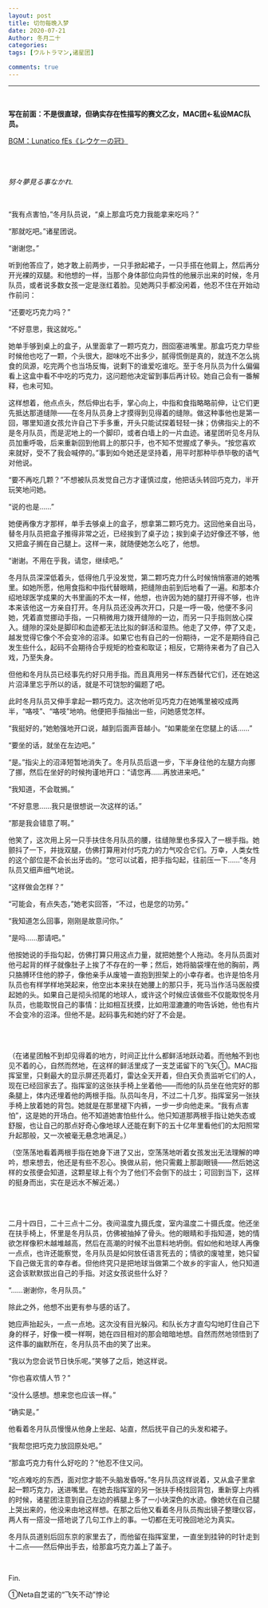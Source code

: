 ```yaml
---
layout: post
title: 切勿每晚入梦
date: 2020-07-21
Author: 冬月二十
categories: 
tags: [ウルトラマン,诸星团]

comments: true
--- 
```


***

<br>

**写在前面：不是很直球，但确实存在性描写的赛文乙女，MAC团←私设MAC队员。**

[BGM：Lunatico fEs《レウケーの冠》](https://music.163.com/#/song?id=775218)

<br>

<br>

*努々夢見る事なかれ.*

<br>

  “我有点害怕，”冬月队员说，“桌上那盒巧克力我能拿来吃吗？”
  
  “那就吃吧。”诸星团说。
  
  “谢谢您。”
  
  听到他答应了，她才敢上前两步，一只手掀起裙子，一只手搭在他肩上，然后再分开光裸的双腿。和他想的一样，当那个身体部位向异性的他展示出来的时候，冬月队员，或者说多数女孩一定是涨红着脸。见她两只手都没闲着，他忍不住在开始动作前问：
  
  “还要吃巧克力吗？”
  
  “不好意思，我这就吃。”
  
  她单手够到桌上的盒子，从里面拿了一颗巧克力，囫囵塞进嘴里。那盒巧克力早些时候他也吃了一颗，个头很大，甜味吃不出多少，腻得慌倒是真的，就连不怎么挑食的凤源，吃完两个也当场反悔，说剩下的谁爱吃谁吃。至于冬月队员为什么偏偏看上这盒中看不中吃的巧克力，这问题他决定留到事后再计较。她自己会有一番解释，也未可知。
  
  这样想着，他点点头，然后伸出右手，掌心向上，中指和食指略略前伸，让它们更先抵达那道缝隙——在冬月队员身上才摸得到见得着的缝隙。做这种事他也是第一回，哪里知道女孩允许自己下手多重，开头只能试探着轻轻一抹；仿佛指尖上的不是冬月队员，而是泥地上的一个脚印，或者白墙上的一片血迹。诸星团听见冬月队员加重呼吸，后来重新回到他肩上的那只手，也不知不觉握成了拳头。“按您喜欢来就好，受不了我会喊停的。”事到如今她还是坚持着，用平时那种毕恭毕敬的语气对他说。
  
  “要不再吃几颗？”不想被队员发觉自己方才谨慎过度，他把话头转回巧克力，半开玩笑地问她。
  
  “说的也是……”
  
  她便再像方才那样，单手去够桌上的盒子，想拿第二颗巧克力。这回他亲自出马，替冬月队员把盒子推得非常之近，已经挨到了桌子边；挨到桌子边好像还不够，他又把盒子搁在自己腿上。这样一来，就随便她怎么吃了，他想。
  
  “谢谢。不用在乎我，请您，继续吧。”
  
  冬月队员深深低着头，低得他几乎没发觉，第二颗巧克力什么时候悄悄塞进的她嘴里。如她所愿，他用食指和中指代替眼睛，把缝隙由前到后地看了一遍。和那本介绍地球医学成果的大书里画的不太一样，他想，也许因为她的腿打开得不够，也许本来该他这一方亲自打开。冬月队员还没再次开口，只是一呼一吸，他便不多问她，凭着直觉挪动手指，一只稍微用力拨开缝隙的一边，而另一只手指则放心探入。缝隙的深处是脚印和血迹都无法比拟的鲜活和湿热。他走了又停，停了又走，越发觉得它像个不会变冷的沼泽。如果它也有自己的一份期待，一定不是期待自己发生些什么，起码不会期待合乎规矩的检查和取证；相反，它期待来者为了自己入戏，乃至失身。
  
  但他和冬月队员已经事先约好只用手指。而且真用另一样东西替代它们，还在她这片沼泽里忘乎所以的话，就是不可饶恕的偏题了吧。
  
  此时冬月队员又伸手拿起一颗巧克力。这次他听见巧克力在她嘴里被咬成两半，“咯吱”、“咯吱”地响。他便把手指抽出一些，问她感觉怎样。
  
  “我挺好的，”她勉强地开口说，越到后面声音越小。“如果能坐在您腿上的话……”
  
  “要坐的话，就坐在左边吧。”
  
  “是。”指尖上的沼泽短暂地消失了。冬月队员后退一步，下半身往他的左腿方向挪了挪，然后在坐好的时候拘谨地开口：“请您再……再放进来吧。”
  
  “我知道，不会耽搁。”
  
  “不好意思……我只是很想说一次这样的话。”
  
  “那是我会错意了啊。”
  
  他笑了，这次用上另一只手扶住冬月队员的腰，往缝隙里也多探入了一根手指。她颤抖了一下，并拢双腿，仿佛打算用对付巧克力的力气咬合它们。万幸，人类女性的这个部位是不会长出牙齿的。“您可以试着，把手指勾起，往前压一下……”冬月队员又细声细气地说。
  
  “这样做会怎样？”
  
  “可能会，有点失态，”她老实回答，“不过，也是您的功劳。”
  
  “我知道怎么回事，刚刚是故意问你。”
  
  “是吗……那请吧。”
  
  他按她说的手指勾起，仿佛打算只用这点力量，就把她整个人拖动。冬月队员面对他弓起背的样子就像肚子上挨了不存在的一拳；然后，她将脑袋埋在他的胸前，两只胳膊环住他的脖子，像他亲手从废墟一直抱到担架上的小幸存者。也许是怕冬月队员也有样学样地哭起来，他空出本来扶在她腰上的那只手，死马当作活马医般摸起她的头。如果自己是彻头彻尾的地球人，或许这个时候应该做些不仅能取悦冬月队员，也能取悦自己的事情：比如相互抚摸，比如用湿漉漉的吻告诉她，他也有片不会变冷的沼泽。但他不是。起码事先和她约好了不会是。

<br>

<br>

  （在诸星团触不到却见得着的地方，时间正比什么都鲜活地跃动着。而他触不到也见不着的心，自然而然地，在这样的鲜活里成了一支芝诺留下的飞矢①。MAC指挥室里，只剩最大的显示屏还亮着灯，雷达全天开着，但白天负责监听它们的人，现在已经回家去了。指挥室的这张扶手椅上坐着他——而他的队员坐在他完好的那条腿上，体内还埋着他的两根手指。队员叫冬月，不过二十几岁。指挥室另一张扶手椅上放着她的背包。她就是在那里褪下内裤，一步一步向他走来。“我有点害怕”，这是她的开场白。他不知道她害怕些什么。他只知道那两根手指让她失态或舒服，也让自己的那点好奇心像地球人还能在剩下的五十亿年里看他们的太阳照常升起那般，又一次被毫无悬念地满足。）
  
  （空荡荡地看着两根手指在她身下进了又出，空荡荡地听着女孩发出无法理解的呻吟，想来想去，他还是有些不忍心。换做从前，他只需戴上那副眼镜——然后她这样的女孩便会知道，这颗星球上有个为了他们不会倒下的战士；可回到当下，这样的挺身而出，实在是远水不解近渴。）

<br>

<br>

  二月十四日，二十三点十二分。夜间温度九摄氏度，室内温度二十摄氏度。他还坐在扶手椅上，怀里是冬月队员，仿佛被抽掉了骨头。他的眼睛和手指知道，她的情欲怎样像积木越堆越高，然后在高潮的时候不出意料地坍倒。假如他和地球人再像一点点，也许还能察觉，冬月队员是如何放任语言死去的；情欲的废墟里，她只留下自己做无言的幸存者。但他终究只是把地球当做第二个故乡的宇宙人，他只知道这会该默默拔出自己的手指。对这女孩说些什么好？
  
  “……谢谢你，冬月队员。”
  
  除此之外，他想不出更有参与感的话了。
  
  她应声抬起头，一点一点地。这次没有目光躲闪。和队长方才直勾勾地盯住自己下身的样子，好像一模一样啊，她在四目相对的那会暗暗地想。自然而然地领悟到了这件事的幽默所在，冬月队员不由的笑了出来。
  
  “我以为您会说节日快乐呢。”笑够了之后，她这样说。
  
  “你也喜欢情人节？”
  
  “没什么感想。想来您也应该一样。”
  
  “确实是。”
  
  他看着冬月队员慢慢从他身上坐起、站直，然后抚平自己的头发和裙子。
  
  “我帮您把巧克力放回原处吧。”
  
  “那盒巧克力有什么好吃的？”他忍不住又问。
  
  “吃点难吃的东西，面对您才能不头脑发昏呀。”冬月队员这样说着，又从盒子里拿起一颗巧克力，送进嘴里。在她去指挥室的另一张扶手椅找回背包，重新穿上内裤的时候，诸星团注意到自己左边的裤腿上多了一小块深色的水迹。像她伏在自己腿上哭出来的，他没来由地这样想。在那之后他又看着冬月队员掏出镜子整理仪容，两人有一搭没一搭地说了几句工作上的事。一切都在无可挽回地沦为真实。
  
  冬月队员道别后回东京的家里去了，而他留在指挥室里，一直坐到挂钟的时针走到十二点——然后伸出手去，给那盒巧克力盖上了盖子。

<br>

Fin.

①Neta自芝诺的“飞矢不动”悖论
